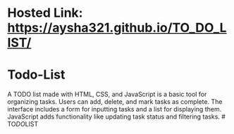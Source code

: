 # Hosted Link: https://aysha321.github.io/TO_DO_LIST/
# Todo-List
A TODO list made with HTML, CSS, and JavaScript is a basic tool for organizing tasks. Users can add, delete, and mark tasks as complete. The interface includes a form for inputting tasks and a list for displaying them. JavaScript adds functionality like updating task status and filtering tasks.
#   T O _ D O _ L I S T 
 
 

